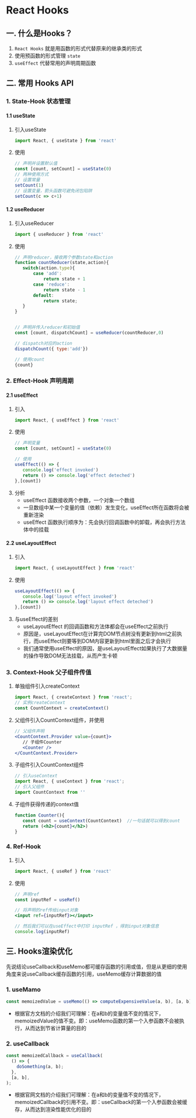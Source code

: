 # React Hooks

## 一. 什么是Hooks？
1. `React Hooks` 就是用函数的形式代替原来的继承类的形式
2. 使用预函数的形式管理 `state`
3. `useEffect` 代替常用的声明周期函数

## 二. 常用 Hooks API
### 1. State-Hook 状态管理
#### 1.1 useState
1. 引入useState
    ```jsx harmony
   import React, { useState } from 'react'
    ```
2. 使用
    ```jsx harmony
   // 声明并设置默认值
   const [count, setCount] = useState(0)
   // 两种使用方式
   // 设置常量
   setCount(1)
   // 设置变量，箭头函数可避免闭包陷阱
   setCount(c => c+1)
   ```

#### 1.2 useReducer
1. 引入useReducer
    ```jsx harmony
    import { useReducer } from 'react'
   ```
2. 使用
    ```jsx harmony
   // 声明reducer，接收两个参数state和action
   function countReducer(state,action){
       switch(action.type){
           case 'add':
               return state + 1
           case 'reduce':
               return state - 1
           default:
               return state;
       } 
   }
   
   
   // 声明并传入reducer和初始值
   const [count, dispatchCount] = useReducer(countReducer,0)
    
   // dispatch对应的action
   dispatchCount({ type:'add'})
   
   // 使用count
   {count}
   ```
### 2. Effect-Hook 声明周期
#### 2.1 useEffect
1. 引入
    ```jsx harmony
    import React, { useEffect } from 'react'
   ```
2. 使用
    ```jsx harmony
   // 声明变量
   const [count, setCount] = useState(0)
   
   // 使用
    useEffect(() => {
       console.log('effect invoked')
       return () => console.log('effect deteched')
   },[count])
   ```
3. 分析
    * useEffect 函数接收两个参数，一个对象一个数组
    * 一旦数组中某一个变量的值（依赖）发生变化，useEffect所在函数将会被重新渲染
    * useEffect 函数执行顺序为：先会执行回调函数中的卸载，再会执行方法体中的挂载
#### 2.2 useLayoutEffect
1. 引入
    ```jsx harmony
    import React, { useLayoutEffect } from 'react'
   ```
2. 使用
    ```jsx harmony
    useLayoutEffect(() => {
       console.log('layout effect invoked')
       return () => console.log('layout effect deteched')
   },[count])
   ```
3. 与useEffect的差别
    * useLayoutEffect 的回调函数和方法体都会在useEffect之前执行
    * 原因是，useLayoutEffect在计算完DOM节点树没有更新到html之前执行，而useEffect则要等到DOM内容更新到html里面之后才会执行
    * 我们通常使用useEffect的原因，是useLayoutEffect如果执行了大数据量的操作导致DOM无法挂载，从而产生卡顿
    
### 3. Context-Hook 父子组件传值
1. 单独组件引入createContext
    ```jsx harmony
   import React, { createContext } from 'react'; 
   // 实例createContext
   const CountContext = createContext()
   ```
2. 父组件引入CountContext组件，并使用
    ```jsx harmony
   // 父组件声明
   <CountContext.Provider value={count}>
       // 子组件Counter
       <Counter />
   </CountContext.Provider> 
   ```
3. 子组件引入CountContext组件
    ```jsx harmony
   // 引入useContext
   import React, { useContext } from 'react';
   // 引入父组件
   import CountContext from ''
   ```
   
4. 子组件获得传递的context值
    ```jsx harmony
   function Counter(){
       const count = useContext(CountContext)  //一句话就可以得到count
       return (<h2>{count}</h2>)
   }
   ```
   
### 4. Ref-Hook
1. 引入
   ```jsx harmony
   import React, { useRef } from 'react'
   ```

2. 使用
    ```jsx harmony
   // 声明ref
   const inputRef = useRef()
   
   // 将声明的ref传给input对象
   <input ref={inputRef}></input>
   
   // 然后我们可以在useEffect中打印 inputRef ，得到input对象信息
   console.log(inputRef)
   ```

## 三. Hooks渲染优化

先说结论useCallback和useMemo都可缓存函数的引用或值，但是从更细的使用角度来说useCallback缓存函数的引用，useMemo缓存计算数据的值
### 1. useMamo
```jsx harmony
const memoizedValue = useMemo(() => computeExpensiveValue(a, b), [a, b]);
```
* 根据官方文档的介绍我们可理解：在a和b的变量值不变的情况下，memoizedValue的值不变。即：useMemo函数的第一个入参函数不会被执行，从而达到节省计算量的目的
### 2. useCallback
```jsx harmony
const memoizedCallback = useCallback(
  () => {
    doSomething(a, b);
  },
  [a, b],
);
```
* 根据官网文档的介绍我们可理解：在a和b的变量值不变的情况下，memoizedCallback的引用不变。即：useCallback的第一个入参函数会被缓存，从而达到渲染性能优化的目的




<comment/>